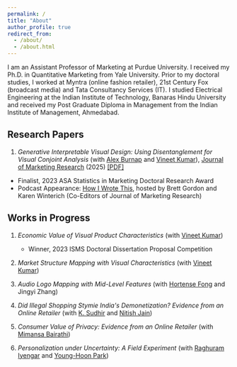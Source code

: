 ```yaml
---
permalink: /
title: "About"
author_profile: true
redirect_from: 
  - /about/
  - /about.html
---
```


I am an Assistant Professor of Marketing at Purdue University. I received my Ph.D. in Quantitative Marketing from Yale University. Prior to my doctoral studies, I worked at Myntra (online fashion retailer), 21st Century Fox (broadcast media) and Tata Consultancy Services (IT). I studied Electrical Engineering at the Indian Institute of Technology, Banaras Hindu University and received my Post Graduate Diploma in Management from the Indian Institute of Management, Ahmedabad.

## Research Papers

1. _Generative Interpretable Visual Design: Using Disentanglement for Visual Conjoint Analysis_ (with [Alex Burnap](https://som.yale.edu/faculty-research/faculty-directory/alex-burnap) and [Vineet Kumar](https://som.yale.edu/faculty-research/faculty-directory/vineet-kumar)), [Journal of Marketing Research](https://doi.org/10.1177/00222437241276736) (2025) <a href="files/GenerativeInterpretableVisualDesign.pdf">[PDF]</a>

- Finalist, 2023 ASA Statistics in Marketing Doctoral Research Award
- Podcast Appearance: [How I Wrote This](https://open.spotify.com/episode/04qzxpPbvQWwa9CMM1BgY3), hosted by Brett Gordon and Karen Winterich (Co-Editors of Journal of Marketing Research)  

## Works in Progress

1. _Economic Value of Visual Product Characteristics_ (with [Vineet Kumar](https://som.yale.edu/faculty-research/faculty-directory/vineet-kumar))  
    - Winner, 2023 ISMS Doctoral Dissertation Proposal Competition

2. _Market Structure Mapping with Visual Characteristics_ (with [Vineet Kumar](https://som.yale.edu/faculty-research/faculty-directory/vineet-kumar))

3. _Audio Logo Mapping with Mid-Level Features_ (with [Hortense Fong](https://business.columbia.edu/faculty/people/hortense-fong) and Jingyi Zhang)

4. _Did *Illegal* Shopping Stymie India's Demonetization? Evidence from an Online Retailer_ (with [K. Sudhir](https://som.yale.edu/faculty-research/faculty-directory/k-sudhir) and [Nitish Jain](https://www.london.edu/faculty-and-research/faculty-profiles/j/jain-n))

5. _Consumer Value of Privacy: Evidence from an Online Retailer_ (with [Mimansa Bairathi](https://www.mgmt.ucl.ac.uk/people/mimansabairathi))

6. _Personalization under Uncertainty: A Field Experiment_ (with [Raghuram Iyengar](https://marketing.wharton.upenn.edu/profile/riyengar/) and [Young-Hoon Park](https://business.cornell.edu/faculty-research/faculty/yp34/))

